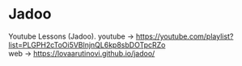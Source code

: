 # Jadoo
Youtube Lessons (Jadoo). 
youtube -> https://youtube.com/playlist?list=PLGPH2cToOi5VBlnjnQL6kp8sbDOTpcRZo  
web -> https://lovaarutinovi.github.io/jadoo/
